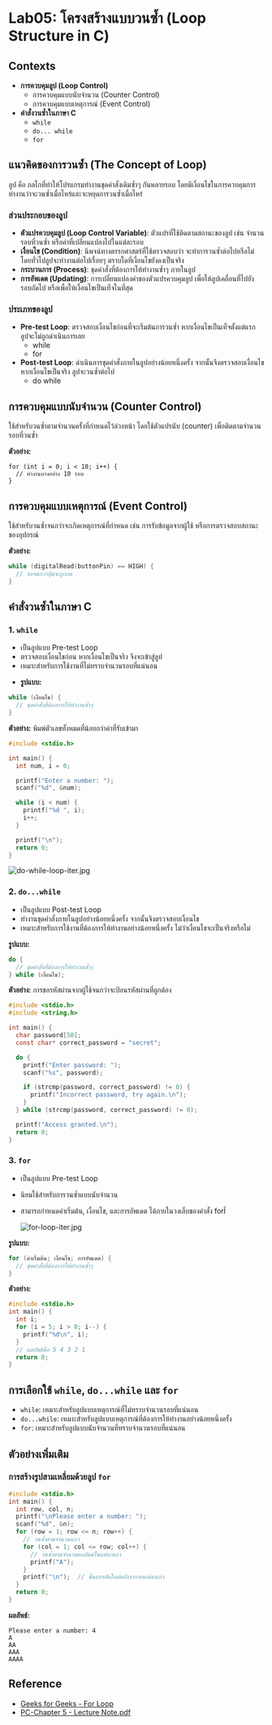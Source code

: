 # Lab05: โครงสร้างแบบวนซ้ำ (Loop Structure in C)

## Contexts

* **การควบคุมลูป (Loop Control)**
    * การควบคุมแบบนับจำนวน (Counter Control)
    * การควบคุมแบบเหตุการณ์ (Event Control)
* **คำสั่งวนซ้ำในภาษา C**
    * `while`
    * `do... while`
    * `for`

## แนวคิดของการวนซ้ำ (The Concept of Loop)

ลูป คือ กลไกที่ทำให้โปรแกรมทำงานชุดคำสั่งเดิมซ้ำๆ กันหลายรอบ
โดยมีเงื่อนไขในการควบคุมการทำงานว่าจะวนซ้ำเมื่อไหร่และจะหยุดการวนซ้ำเมื่อไหร่

### ส่วนประกอบของลูป

* **ตัวแปรควบคุมลูป (Loop Control Variable)**: ตัวแปรที่ใช้ติดตามสถานะของลูป
  เช่น จำนวนรอบที่วนซ้ำ หรือค่าที่เปลี่ยนแปลงไปในแต่ละรอบ
* **เงื่อนไข (Condition)**:  นิพจน์ทางตรรกศาสตร์ที่ใช้ตรวจสอบว่า
  จะทำการวนซ้ำต่อไปหรือไม่
  โดยทั่วไปลูปจะทำงานต่อไปเรื่อยๆ ตราบใดที่เงื่อนไขยังคงเป็นจริง
* **กระบวนการ (Process)**: ชุดคำสั่งที่ต้องการให้ทำงานซ้ำๆ ภายในลูป
* **การอัพเดต (Updating)**: การเปลี่ยนแปลงค่าของตัวแปรควบคุมลูป
  เพื่อให้ลูปเคลื่อนที่ไปยังรอบถัดไป
  หรือเพื่อให้เงื่อนไขเป็นเท็จในที่สุด

### ประเภทของลูป

* **Pre-test Loop**: ตรวจสอบเงื่อนไขก่อนที่จะเริ่มต้นการวนซ้ำ
  หากเงื่อนไขเป็นเท็จตั้งแต่แรก ลูปจะไม่ถูกดำเนินการเลย
    * while
    * for
* **Post-test Loop**: ดำเนินการชุดคำสั่งภายในลูปอย่างน้อยหนึ่งครั้ง
  จากนั้นจึงตรวจสอบเงื่อนไข หากเงื่อนไขเป็นจริง ลูปจะวนซ้ำต่อไป
    * do while

## การควบคุมแบบนับจำนวน (Counter Control)

ใช้สำหรับวนซ้ำตามจำนวนครั้งที่กำหนดไว้ล่วงหน้า
โดยใช้ตัวแปรนับ (counter) เพื่อติดตามจำนวนรอบที่วนซ้ำ

**ตัวอย่าง:**

```
for (int i = 0; i < 10; i++) {
  // ทำงานบางอย่าง 10 รอบ
}
```

## การควบคุมแบบเหตุการณ์ (Event Control)

ใช้สำหรับวนซ้ำจนกว่าจะเกิดเหตุการณ์ที่กำหนด
เช่น การรับข้อมูลจากผู้ใช้ หรือการตรวจสอบสถานะของอุปกรณ์

**ตัวอย่าง:**

```c
while (digitalRead(buttonPin) == HIGH) {
  // รอจนกว่าปุ่มจะถูกกด
}
```

## คำสั่งวนซ้ำในภาษา C

### 1. `while`

* เป็นลูปแบบ Pre-test Loop
* ตรวจสอบเงื่อนไขก่อน หากเงื่อนไขเป็นจริง จึงจะเข้าสู่ลูป
* เหมาะสำหรับการใช้งานที่ไม่ทราบจำนวนรอบที่แน่นอน

[//]: # (  ![while-loop-iter.png]&#40;files/while-loop-iter.png&#41;)

* **รูปแบบ:**

```c
while (เงื่อนไข) {
  // ชุดคำสั่งที่ต้องการให้ทำงานซ้ำๆ
}
```

**ตัวอย่าง:** พิมพ์ตัวเลขทั้งหมดที่น้อยกว่าค่าที่รับเข้ามา

```c
#include <stdio.h>

int main() {
  int num, i = 0;

  printf("Enter a number: ");
  scanf("%d", &num);

  while (i < num) {
    printf("%d ", i);
    i++;
  }

  printf("\n");
  return 0;
}
```

![do-while-loop-iter.jpg](files/do-while-loop-iter.jpg)

### 2. `do...while`

* เป็นลูปแบบ Post-test Loop
* ทำงานชุดคำสั่งภายในลูปอย่างน้อยหนึ่งครั้ง
  จากนั้นจึงตรวจสอบเงื่อนไข
* เหมาะสำหรับการใช้งานที่ต้องการให้ทำงานอย่างน้อยหนึ่งครั้ง
  ไม่ว่าเงื่อนไขจะเป็นจริงหรือไม่

**รูปแบบ:**

```c
do {
  // ชุดคำสั่งที่ต้องการให้ทำงานซ้ำๆ
} while (เงื่อนไข);
```

**ตัวอย่าง:** การขอรหัสผ่านจากผู้ใช้จนกว่าจะป้อนรหัสผ่านที่ถูกต้อง

```c
#include <stdio.h>
#include <string.h>

int main() {
  char password[50];
  const char* correct_password = "secret"; 

  do {
    printf("Enter password: ");
    scanf("%s", password);

    if (strcmp(password, correct_password) != 0) {
      printf("Incorrect password, try again.\n");
    }
  } while (strcmp(password, correct_password) != 0);

  printf("Access granted.\n");
  return 0;
}
```

### 3. `for`

* เป็นลูปแบบ Pre-test Loop
* นิยมใช้สำหรับการวนซ้ำแบบนับจำนวน
* สามารถกำหนดค่าเริ่มต้น, เงื่อนไข, และการอัพเดต
  ได้ภายในวงเล็บของคำสั่ง forÎ

  ![for-loop-iter.jpg](files/for-loop-iter.jpg)

**รูปแบบ:**

```c
for (ค่าเริ่มต้น; เงื่อนไข; การอัพเดต) {
  // ชุดคำสั่งที่ต้องการให้ทำงานซ้ำๆ
}
```

**ตัวอย่าง:**

```c
#include <stdio.h>
int main() {
  int i;
  for (i = 5; i > 0; i--) {
    printf("%d\n", i); 
  }
  // ผลลัพธ์คือ 5 4 3 2 1
  return 0;
}
```

## การเลือกใช้ `while`, `do...while` และ `for`

* `while`: เหมาะสำหรับลูปแบบเหตุการณ์ที่ไม่ทราบจำนวนรอบที่แน่นอน
* `do...while`: เหมาะสำหรับลูปแบบเหตุการณ์ที่ต้องการให้ทำงานอย่างน้อยหนึ่งครั้ง
* `for`: เหมาะสำหรับลูปแบบนับจำนวนที่ทราบจำนวนรอบที่แน่นอน

## ตัวอย่างเพิ่มเติม

### การสร้างรูปสามเหลี่ยมด้วยลูป `for`

```c
#include <stdio.h>
int main() {
  int row, col, n;
  printf("\nPlease enter a number: ");
  scanf("%d", &n);
  for (row = 1; row <= n; row++) { 
    // วนซ้ำตามจำนวนแถว
    for (col = 1; col <= row; col++) { 
      // วนซ้ำตามจำนวนคอลัมน์ในแต่ละแถว
      printf("A"); 
    }
    printf("\n");  // ขึ้นบรรทัดใหม่หลังจากจบแต่ละแถว
  }
  return 0;
}
```

**ผลลัพธ์:**

```
Please enter a number: 4
A
AA
AAA
AAAA
```

## Reference

- [Geeks for Geeks - For Loop](https://www.geeksforgeeks.org/c-loops/?ref=lbp)
- [PC-Chapter 5 - Lecture Note.pdf](files/PC-Chapter%205%20-%20Lecture%20Note.pdf)



